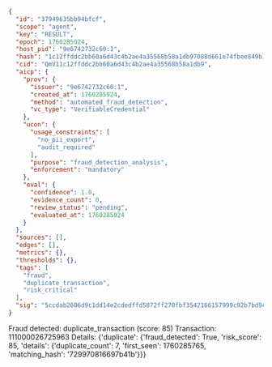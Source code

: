 ```json
{
  "id": "37949635bb94bfcf",
  "scope": "agent",
  "key": "RESULT",
  "epoch": 1760285924,
  "host_pid": "9e6742732c60:1",
  "hash": "1c12ffddc2bb60a6d43c4b2ae4a35568b58a1db97088d661e74fbee849b12d58",
  "cid": "QmV11c12ffddc2bb60a6d43c4b2ae4a35568b58a1db9",
  "aicp": {
    "prov": {
      "issuer": "9e6742732c60:1",
      "created_at": 1760285924,
      "method": "automated_fraud_detection",
      "vc_type": "VerifiableCredential"
    },
    "ucon": {
      "usage_constraints": [
        "no_pii_export",
        "audit_required"
      ],
      "purpose": "fraud_detection_analysis",
      "enforcement": "mandatory"
    },
    "eval": {
      "confidence": 1.0,
      "evidence_count": 0,
      "review_status": "pending",
      "evaluated_at": 1760285924
    }
  },
  "sources": [],
  "edges": [],
  "metrics": {},
  "thresholds": {},
  "tags": [
    "fraud",
    "duplicate_transaction",
    "risk_critical"
  ],
  "sig": "5ccdab2606d9c1dd14e2cdedffd5872ff270fbf3542166157999c92b7bd9c4b9"
}
```

Fraud detected: duplicate_transaction (score: 85)
Transaction: 111000026725963
Details: {'duplicate': {'fraud_detected': True, 'risk_score': 85, 'details': {'duplicate_count': 7, 'first_seen': 1760285765, 'matching_hash': '729970816697b41b'}}}